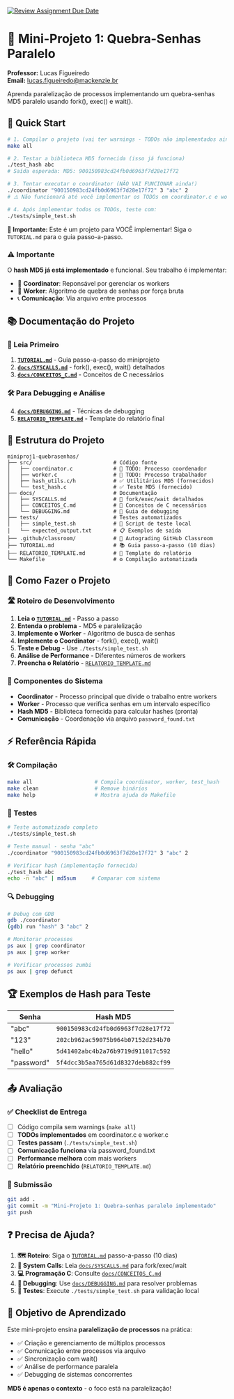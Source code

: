[![Review Assignment Due Date](https://classroom.github.com/assets/deadline-readme-button-22041afd0340ce965d47ae6ef1cefeee28c7c493a6346c4f15d667ab976d596c.svg)](https://classroom.github.com/a/p_TKnXyv)
# 🔐 Mini-Projeto 1: Quebra-Senhas Paralelo

**Professor:** Lucas Figueiredo  
**Email:** lucas.figueiredo@mackenzie.br

Aprenda paralelização de processos implementando um quebra-senhas MD5 paralelo usando fork(), exec() e wait().

## 🚀 Quick Start

```bash
# 1. Compilar o projeto (vai ter warnings - TODOs não implementados ainda!)
make all

# 2. Testar a biblioteca MD5 fornecida (isso já funciona)
./test_hash abc
# Saída esperada: MD5: 900150983cd24fb0d6963f7d28e17f72

# 3. Tentar executar o coordinator (NÃO VAI FUNCIONAR ainda!)
./coordinator "900150983cd24fb0d6963f7d28e17f72" 3 "abc" 2
# ⚠️ Não funcionará até você implementar os TODOs em coordinator.c e worker.c

# 4. Após implementar todos os TODOs, teste com:
./tests/simple_test.sh
```

**📝 Importante:** Este é um projeto para VOCÊ implementar! Siga o `TUTORIAL.md` para o guia passo-a-passo.

### ⚠️ **Importante**
O **hash MD5 já está implementado** e funcional. Seu trabalho é implementar:
- 🔧 **Coordinator**: Reponsável por gerenciar os workers
- 🔧 **Worker**: Algoritmo de quebra de senhas por força bruta
- 📞 **Comunicação**: Via arquivo entre processos

## 📚 Documentação do Projeto

### 📖 Leia Primeiro
1. **[`TUTORIAL.md`](TUTORIAL.md)** - Guia passo-a-passo do miniprojeto
2. **[`docs/SYSCALLS.md`](docs/SYSCALLS.md)** - fork(), exec(), wait() detalhados
3. **[`docs/CONCEITOS_C.md`](docs/CONCEITOS_C.md)** - Conceitos de C necessários

### 🛠️ Para Debugging e Análise
4. **[`docs/DEBUGGING.md`](docs/DEBUGGING.md)** - Técnicas de debugging
5. **[`RELATORIO_TEMPLATE.md`](RELATORIO_TEMPLATE.md)** - Template do relatório final

## 📁 Estrutura do Projeto

```
miniproj1-quebrasenhas/
├── src/                          # Código fonte
│   ├── coordinator.c             # 🔧 TODO: Processo coordenador
│   ├── worker.c                  # 🔧 TODO: Processo trabalhador  
│   ├── hash_utils.c/h            # ✅ Utilitários MD5 (fornecidos)
│   └── test_hash.c               # ✅ Teste MD5 (fornecido)
├── docs/                         # Documentação
│   ├── SYSCALLS.md               # 📖 fork/exec/wait detalhados
│   ├── CONCEITOS_C.md            # 📖 Conceitos de C necessários
│   └── DEBUGGING.md              # 🐛 Guia de debugging
├── tests/                        # Testes automatizados
│   ├── simple_test.sh            # 🧪 Script de teste local
│   └── expected_output.txt       # 📋 Exemplos de saída
├── .github/classroom/            # 🤖 Autograding GitHub Classroom
├── TUTORIAL.md                   # 📚 Guia passo-a-passo (10 dias)
├── RELATORIO_TEMPLATE.md         # 📝 Template do relatório
└── Makefile                      # ⚙️ Compilação automatizada
```

## 🎯 Como Fazer o Projeto

### 🛣️ Roteiro de Desenvolvimento
1. **Leia o [`TUTORIAL.md`](TUTORIAL.md)** - Passo a passo
2. **Entenda o problema** - MD5 e paralelização
3. **Implemente o Worker** - Algoritmo de busca de senhas
4. **Implemente o Coordinator** - fork(), exec(), wait()
5. **Teste e Debug** - Use `./tests/simple_test.sh`
6. **Análise de Performance** - Diferentes números de workers
7. **Preencha o Relatório** - [`RELATORIO_TEMPLATE.md`](RELATORIO_TEMPLATE.md)

### 🧩 Componentes do Sistema
- **Coordinator** - Processo principal que divide o trabalho entre workers
- **Worker** - Processo que verifica senhas em um intervalo específico  
- **Hash MD5** - Biblioteca fornecida para calcular hashes (pronta)
- **Comunicação** - Coordenação via arquivo `password_found.txt`

## ⚡ Referência Rápida
### 🛠️ Compilação
```bash
make all                    # Compila coordinator, worker, test_hash
make clean                  # Remove binários
make help                   # Mostra ajuda do Makefile
```

### 🧪 Testes
```bash
# Teste automatizado completo
./tests/simple_test.sh

# Teste manual - senha "abc"  
./coordinator "900150983cd24fb0d6963f7d28e17f72" 3 "abc" 2

# Verificar hash (implementação fornecida)
./test_hash abc
echo -n "abc" | md5sum     # Comparar com sistema
```

### 🔍 Debugging
```bash
# Debug com GDB
gdb ./coordinator
(gdb) run "hash" 3 "abc" 2

# Monitorar processos
ps aux | grep coordinator
ps aux | grep worker

# Verificar processos zumbi
ps aux | grep defunct
```

## 🏆 Exemplos de Hash para Teste

| Senha    | Hash MD5 |
|----------|----------|
| "abc"    | `900150983cd24fb0d6963f7d28e17f72` |
| "123"    | `202cb962ac59075b964b07152d234b70` |
| "hello"  | `5d41402abc4b2a76b9719d911017c592` |
| "password" | `5f4dcc3b5aa765d61d8327deb882cf99` |

## 📤 Avaliação

### ✅ Checklist de Entrega
- [ ] Código compila sem warnings (`make all`)
- [ ] **TODOs implementados** em coordinator.c e worker.c
- [ ] **Testes passam** (`./tests/simple_test.sh`)  
- [ ] **Comunicação funciona** via password_found.txt
- [ ] **Performance melhora** com mais workers
- [ ] **Relatório preenchido** (`RELATORIO_TEMPLATE.md`)

### 📝 Submissão
```bash
git add .
git commit -m "Mini-Projeto 1: Quebra-senhas paralelo implementado"
git push
```

## ❓ Precisa de Ajuda?

1. **🗺️ Roteiro**: Siga o [`TUTORIAL.md`](TUTORIAL.md) passo-a-passo (10 dias)
2. **📖 System Calls**: Leia [`docs/SYSCALLS.md`](docs/SYSCALLS.md) para fork/exec/wait
3. **💻 Programação C**: Consulte [`docs/CONCEITOS_C.md`](docs/CONCEITOS_C.md)
4. **🐛 Debugging**: Use [`docs/DEBUGGING.md`](docs/DEBUGGING.md) para resolver problemas
5. **🧪 Testes**: Execute `./tests/simple_test.sh` para validação local

## 🎯 Objetivo de Aprendizado

Este mini-projeto ensina **paralelização de processos** na prática:
- ✅ Criação e gerenciamento de múltiplos processos
- ✅ Comunicação entre processos via arquivo
- ✅ Sincronização com wait()
- ✅ Análise de performance paralela
- ✅ Debugging de sistemas concorrentes

**MD5 é apenas o contexto** - o foco está na paralelização!